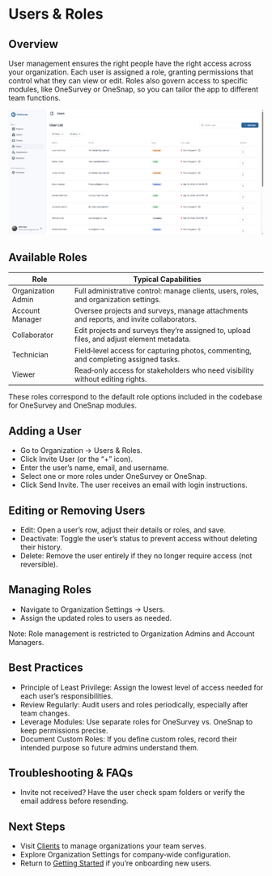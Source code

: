 # Users & Roles

## Overview

User management ensures the right people have the right access across your organization. Each user is assigned a role, granting permissions that control what they can view or edit. Roles also govern access to specific modules, like OneSurvey or OneSnap, so you can tailor the app to different team functions.

<div class="os-screenshot">
  <div class="os-screenshot-card">
    <img src="../../assets/images/users-page.png" alt="Showing the users page with an example of a list of users." loading="lazy">
  </div>
</div>

## Available Roles

| Role | Typical Capabilities |
| --- | --- |
| Organization Admin | Full administrative control: manage clients, users, roles, and organization settings. |
| Account Manager | Oversee projects and surveys, manage attachments and reports, and invite collaborators. |
| Collaborator | Edit projects and surveys they’re assigned to, upload files, and adjust element metadata. |
| Technician | Field‑level access for capturing photos, commenting, and completing assigned tasks. |
| Viewer | Read‑only access for stakeholders who need visibility without editing rights. |

These roles correspond to the default role options included in the codebase for OneSurvey and OneSnap modules.

## Adding a User

- Go to Organization → Users & Roles.
- Click Invite User (or the “+” icon).
- Enter the user’s name, email, and username.
- Select one or more roles under OneSurvey or OneSnap.
- Click Send Invite. The user receives an email with login instructions.

## Editing or Removing Users

- Edit: Open a user’s row, adjust their details or roles, and save.
- Deactivate: Toggle the user’s status to prevent access without deleting their history.
- Delete: Remove the user entirely if they no longer require access (not reversible).

## Managing Roles

- Navigate to Organization Settings → Users.
- Assign the updated roles to users as needed.

Note: Role management is restricted to Organization Admins and Account Managers.

## Best Practices

- Principle of Least Privilege: Assign the lowest level of access needed for each user’s responsibilities.
- Review Regularly: Audit users and roles periodically, especially after team changes.
- Leverage Modules: Use separate roles for OneSurvey vs. OneSnap to keep permissions precise.
- Document Custom Roles: If you define custom roles, record their intended purpose so future admins understand them.

## Troubleshooting & FAQs

- Invite not received? Have the user check spam folders or verify the email address before resending.

## Next Steps

- Visit [Clients](clients.md) to manage organizations your team serves.
- Explore Organization Settings for company‑wide configuration.
- Return to [Getting Started](../getting-started/creating-account.md) if you’re onboarding new users.
